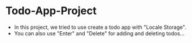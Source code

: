 # Todo-App-Project
* In this project, we tried to use create a todo app with "Locale Storage".
* You can also use "Enter" and "Delete" for adding and deleting todos...
